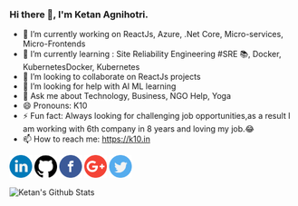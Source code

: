 ### Hi there 👋, I'm Ketan Agnihotri.
 
- 🔭 I’m currently working on ReactJs, Azure, .Net Core, Micro-services, Micro-Frontends
- 🌱 I’m currently learning : Site Reliability Engineering #SRE 📚, Docker, KubernetesDocker, Kubernetes
- 👯 I’m looking to collaborate on ReactJs projects
- 🤔 I’m looking for help with AI ML learning
- 💬 Ask me about Technology, Business, NGO Help, Yoga
- 😄 Pronouns: K10
- ⚡ Fun fact: Always looking for challenging job opportunities,as a result I am working with 6th company in 8 years and loving my job.😂
- 📫 How to reach me: https://k10.in <br/>
 
<a href="https://www.linkedin.com/in/ketanagnihotri"><img src="https://github.com/agnihotriketan/agnihotriketan/blob/master/sm/linkedin.png" width="40" /></a>
<a href="https://github.com/agnihotriketan"><img src="https://github.com/agnihotriketan/agnihotriketan/blob/master/sm/github-logo.png" width="40" /></a>
<a href="https://www.facebook.com/k10Agnihotri"><img src="https://github.com/agnihotriketan/agnihotriketan/blob/master/sm/facebook.png" width="40" /></a>
<a href="mailto:agnihotriketan@gmail.com"><img src="https://github.com/agnihotriketan/agnihotriketan/blob/master/sm/google-plus.png" width="40" /></a>
<a href="https://twitter.com/KetanAgnihotri"><img src="https://github.com/agnihotriketan/agnihotriketan/blob/master/sm/twitter.png" width="40" /></a>


<!--
**agnihotriketan/agnihotriketan** is a ✨ _special_ ✨ repository because its `README.md` (this file) appears on your GitHub profile.

Here are some ideas to get you started:
Hi, I'm Ketan Agnihotri.
- 🔭 I’m currently working on ReactJs, Azure, .Net Core, Micro-services, Micro-Frontends
- 🌱 I’m currently learning Docker, Kubernetes
- 👯 I’m looking to collaborate on ReactJs projects
- 🤔 I’m looking for help with ...
- 💬 Ask me about Technology
- 📫 How to reach me: https://k10.in
- 😄 Pronouns: K10
- ⚡ Fun fact: Used to look for challenging job opportunities, I am working with 6th company in 8 years and loving my job.😂
--> 

![Ketan's Github Stats](https://github-readme-stats.vercel.app/api?username=agnihotriketan&show_icons=true)